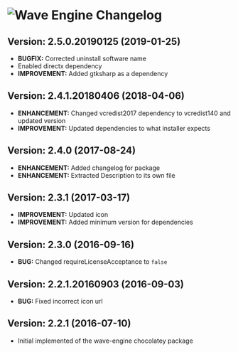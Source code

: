 # ![Wave Engine Changelog](https://img.shields.io/badge/Wave%20Engine-Package%20Changelog-blue.svg?style=for-the-badge)

## Version: 2.5.0.20190125 (2019-01-25)

- **BUGFIX:** Corrected uninstall software name
- Enabled directx dependency
- **IMPROVEMENT:** Added gtksharp as a dependency

## Version: 2.4.1.20180406 (2018-04-06)

- **ENHANCEMENT:** Changed vcredist2017 dependency to vcredist140 and updated version
- **IMPROVEMENT:** Updated dependencies to what installer expects

## Version: 2.4.0 (2017-08-24)

- **ENHANCEMENT:** Added changelog for package
- **ENHANCEMENT:** Extracted Description to its own file

## Version: 2.3.1 (2017-03-17)

- **IMPROVEMENT:** Updated icon
- **IMPROVEMENT:** Added minimum version for dependencies

## Version: 2.3.0 (2016-09-16)

- **BUG:** Changed requireLicenseAcceptance to `false`

## Version: 2.2.1.20160903 (2016-09-03)

- **BUG:** Fixed incorrect icon url

## Version: 2.2.1 (2016-07-10)

- Initial implemented of the wave-engine chocolatey package
